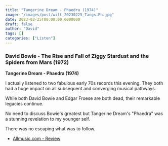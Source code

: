 ```yaml
---
title: "Tangerine Dream - Phaedra (1974)"
image: "/images/post/wilt_20230225_Tangs.Ph.jpg"
date: 2023-02-25T00:00:00.0000000
draft: false
author: "David"
tags: []
categories: ["Listen"]
---
```

### **David Bowie - The Rise and Fall of Ziggy Stardust and the Spiders from Mars (1972)**

 **Tangerine Dream - Phaedra (1974)**

 I actually listened to two fabulous early 70s records this evening. They both had a huge impact on all subsequent and converging musical pathways.

 While both David Bowie and Edgar Froese are both dead, their remarkable legacies continue.

 No need to discuss Bowie's greatest but Tangerine Dream's "Phaedra" was a stunning revelation to my younger self.

 There was no escaping what was to follow. 

-  [Allmusic.com - Review](https://www.allmusic.com/album/phaedra-mw0000652158)